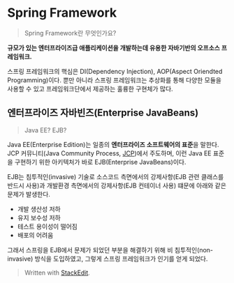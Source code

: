 # Spring Framework

> Spring Framework란 무엇인가요?

**규모가 있는 엔터프라이즈급 애플리케이션을 개발하는데 유용한 자바기반의 오프소스 프레임워크.** 

스프링 프레임워크의 핵심은 DI(Dependency Injection), AOP(Aspect Oriendted Programming)이다. 뿐만 아니라 스프링 프레임워크는 추상화를 통해 다양한 모듈을 사용할 수 있고 프레임워크단에서 제공하는 훌륭한 구현체가 많다.

## 엔터프라이즈 자바빈즈(Enterprise JavaBeans) 

> Java EE? EJB?

Java EE(Enterprise Edition)는 일종의 **엔터프라이즈 소프트웨어의 표준**을 말한다. JCP 커뮤니티(Java Community Process, [JCP](https://www.jcp.org/))에서 주도하며, 이런 Java EE 표준을 구현하기 위한 아키텍처가 바로 EJB(Enterprise JavaBeans)이다. 

EJB는 침투적인(invasive) 기술로 소스코드 측면에서의 강제사항(EJB 관련 클래스를 반드시 사용)과 개발환경 측면에서의 강제사항(EJB 컨테이너 사용) 떄문에 아래와 같은 문제가 발생한다.

-   개발 생산성 저하
-   유지 보수성 저하
-   테스트 용이성이 떨어짐
-   배포의 어려움

그래서 스프링을 EJB에서 문제가 되었던 부분을 해결하기 위해 비 침투적인(non-invasive) 방식을 도입하였고, 그렇게 스프링 프레임워크가 인기를 얻게 되었다.






 





















> Written with [StackEdit](https://stackedit.io/).
<!--stackedit_data:
eyJoaXN0b3J5IjpbLTEwNjI1ODU0MDMsMzcyNTcxMzA3LDEyOD
c5MjAzMzYsLTIxMzA0MjAxMjcsLTk3MjYyOTU4XX0=
-->